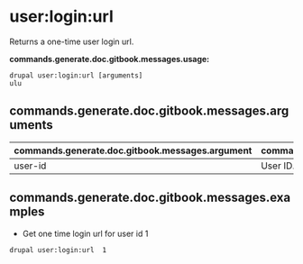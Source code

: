 # user:login:url
Returns a one-time user login url.

**commands.generate.doc.gitbook.messages.usage:**
```
drupal user:login:url [arguments]
ulu
```

## commands.generate.doc.gitbook.messages.arguments
commands.generate.doc.gitbook.messages.argument | commands.generate.doc.gitbook.messages.details
---------|-------------
user-id | User ID.

## commands.generate.doc.gitbook.messages.examples
* Get one time login url for user id 1
```
drupal user:login:url  1
```
